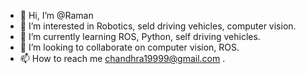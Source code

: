 - 👋 Hi, I’m @Raman
- 👀 I’m interested in Robotics, seld driving vehicles, computer vision.
- 🌱 I’m currently learning ROS, Python, self driving vehicles.
- 💞️ I’m looking to collaborate on computer vision, ROS.
- 📫 How to reach me chandhra19999@gmail.com .

<!---
Ramaniloverobotics/Ramaniloverobotics is a ✨ special ✨ repository because its `README.md` (this file) appears on your GitHub profile.
You can click the Preview link to take a look at your changes.
--->
